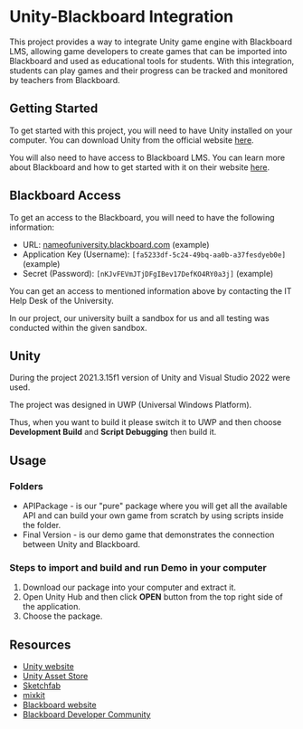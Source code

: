 <!DOCTYPE html>
<html>
  <head>
   
  </head>
  <body>
    <h1>Unity-Blackboard Integration</h1>
    <p>This project provides a way to integrate Unity game engine with Blackboard LMS, allowing game developers to create games that can be imported into Blackboard and used as educational tools for students. With this integration, students can play games and their progress can be tracked and monitored by teachers from Blackboard.</p>
    <h2>Getting Started</h2>
    <p>To get started with this project, you will need to have Unity installed on your computer. You can download Unity from the official website <a href="https://unity.com/" target="_blank">here</a>.</p>
    <p>You will also need to have access to Blackboard LMS. You can learn more about Blackboard and how to get started with it on their website <a href="https://www.blackboard.com/" target="_blank">here</a>.</p>
    <h2>Blackboard Access</h2>
    <p>To get an access to the Blackboard, you will need to have the following information:</p>
    <ul>
      <li>URL: <a href="[nameofuniversity.blackboard.com]">nameofuniversity.blackboard.com</a> (example)</li>
      <li>Application Key (Username): <code>[fa5233df-5c24-49bq-aa0b-a37fesdyeb0e]</code> (example)</li>
      <li>Secret (Password): <code>[nKJvFEVmJTjDFgIBev17DefKO4RY0a3j]</code> (example)</li>
    </ul>
    <p>You can get an access to mentioned information above by contacting the IT Help Desk of the University.</p>
    <p>In our project, our university built a sandbox for us and all testing was conducted within the given sandbox.</p>
    <h2>Unity</h2>
    <p>During the project 2021.3.15f1 version of Unity and Visual Studio 2022 were used.</p>
    <p>The project was designed in UWP (Universal Windows Platform).</p>
    <p>Thus, when you want to build it please switch it to UWP and then choose <b>Development Build</b> and <b>Script Debugging</b> then build it.</p>
    <h2>Usage</h2>
    <h3>Folders</h3>
    <ul>
      <li>APIPackage - is our "pure" package where you will get all the available API and can build your own game from scratch by using scripts inside the folder.</li>
      <li>Final Version - is our demo game that demonstrates the connection between Unity and Blackboard.</li>
    </ul>
    <h3>Steps to import and build and run Demo in your computer</h3>
    <ol>
      <li>Download our package into your computer and extract it.</li>
      <li>Open Unity Hub and then click <b>OPEN</b> button from the top right side of the application.</li>
      <li>Choose the package.</li>
    </ol>
    <h2>Resources</h2>
    <ul>
      <li><a href="https://unity.com/" target="_blank">Unity website</a></li>
      <li><a href="https://assetstore.unity.com/" target="_blank">Unity Asset Store</a></li>
      <li><a href="https://sketchfab.com/" target="_blank">Sketchfab</a></li>
      <li><a href="https://mixkit.co/" target="_blank">mixkit</a></li>
      <li><a href="https://www.blackboard.com/" target="_blank">Blackboard website</a></li>
      <li><a href="https://community.blackboard.com/community/developers" target="_blank">Blackboard Developer Community</a></li>
    </ul>
  </body>
</html>

